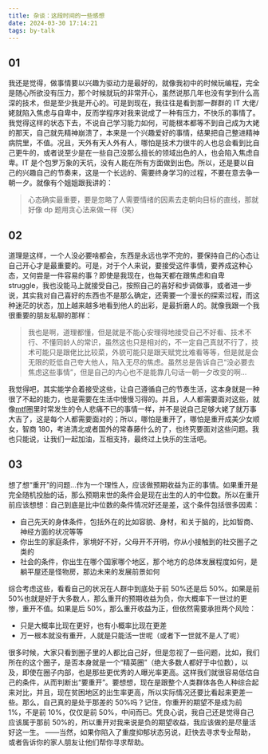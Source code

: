 ```yaml
---
title: 杂谈：这段时间的一些感想
date: 2024-03-30 17:14:21
tags: by-talk
---
```


## 01

我还是觉得，做事情要以兴趣为驱动力是最好的，就像我初中的时候玩编程，完全是随心所欲没有压力，那个时候就玩的非常开心，虽然说那几年也没有学到什么高深的技术，但是至少我是开心的。可是到现在，我往往是看到那一群群的 IT 大佬/姥就陷入焦虑与自卑中，反而学程序对我来说成了一种有压力，不快乐的事情了。我觉得这样的状态下去，不说自己学习能力如何，可能根本都等不到自己成为大姥的那天，自己就先精神崩溃了，本来是一个兴趣爱好的事情，结果把自己整进精神病院里，不值。况且，天外有天人外有人，哪怕是技术力很牛的人也总会看到比自己更牛的，或者说至少是在一些自己没那么擅长的领域出色的人，也会陷入焦虑自卑。IT 是个包罗万象的天坑，没有人能在所有方面做到出色。所以，还是要以自己的兴趣自己的节奏来，这是一个长远的、需要终身学习的过程，不要在意去争一朝一夕。就像有个姐姐跟我讲的：

> 心态确实最重要，要是忽略了人需要情绪的因素去走朝向目标的直线，那就好像 dp 题用贪心法来做一样（笑）

## 02

道理是这样，一个人没必要啥都会，东西是永远也学不完的，要保持自己的心态让自己开心才是最重要的。可是，对于个人来说，要接受这件事情，要养成这种心态，又何尝是一件容易的事？即使是我现在，也每天都在跟焦虑和自卑 struggle，我也没能马上就接受自己，按照自己的喜好和步调做事，或者进一步说，其实我对自己喜好的东西也不是那么确定，还需要一个漫长的探索过程，而这种迷茫的状态，加上越来越多地看到他人的出彩，是最折磨人的。就像我跟一个我很重要的朋友私聊的那样：

> 我也是啊，道理都懂，但是就是不能心安理得地接受自己不好看、技术不行、不懂同龄人的常识，虽然这也只是相对的，不一定自己真就不行了，技术可能只是跟佬比比较菜，外貌可能只是跟天赋党比难看等等，但是就是会无限的贬低自己夸大他人，陷入无尽的焦虑。虽然总是告诉自己“没必要去焦虑这些事情”，但是自己的内心也不是能靠几句话一朝一夕改变的啊...

我觉得吧，其实能学会着接受这些，让自己遵循自己的节奏生活，这本身就是一种很了不起的能力，也是需要在生活中慢慢习得的。并且，人人都需要面对这些，就像[mtf](https://mtf.wiki/zh-cn/docs/)圈里时常发生的令人悲痛不已的事情一样，并不是说自己足够大姥了就万事大吉了，这是每个人都需要面对的；所以，哪怕是重开了，哪怕是重开成美少女顺女，智商 180，考进清北或者国外的常春藤什么的了，也终究要面对这些问题。我也只能说，让我们一起加油，互相支持，最终过上快乐的生活吧。

## 03

想了想“重开”的问题...作为一个理性人，应该做预期收益为正的事情。如果重开是完全随机投胎的话，那么预期来世的条件会是现在出生的人的中位数。所以在重开前应该想想：自己到底是比中位数的条件情况好还是差，这个条件包括很多因素：

- 自己先天的身体条件，包括外在的比如容貌、身材，和关于脑的，比如智商、神经方面的状况等等
- 你出生的家庭条件，家境好不好，父母开不开明，你从小接触到的社交圈子之类的
- 社会的条件，你出生在哪个国家哪个地区，那个地方的总体发展程度如何，是躺平屋还是怪物房，那边未来的发展前景如何

综合考虑这些，看看自己的状况在人群中到底处于前 50%还是后 50%。如果是前 50%也就是好于大多数人，那么重开的预期收益为负，你大概率下一世过的更惨，重开不值。如果是后 50%，那么重开收益为正，但依然需要承担两个风险：

- 只是大概率比现在更好，也有小概率比现在更差
- 万一根本就没有重开，人就是只能活一世呢（或者下一世就不是人了呢）

很多时候，大家只看到圈子里的人都比自己好，但是忽视了一些问题，比如，我们所在的这个圈子，是否本身就是一个“精英圈”（绝大多数人都好于中位数），以及，即使在圈子内部，也是那些更优秀的人曝光率更高。这样我们就很容易低估自己的条件，从而判断出“要重开”。要想想，现在是跟整个人类群体各色人种综合起来对比，并且，现在贫困地区的出生率更高，所以实际情况还要比看起来更差一些。那么，自己真的是处于那差的 50%吗？记住，你重开的期望不是成为前 1%，不是前 10%，仅仅是前 50%，中间而已。凭良心说，我自己还是觉得自己应该属于那前 50%的，所以重开对我来说是负的期望收益，我应该做的是尽量活好这一生。
——当然，如果你陷入了重度抑郁状态另说，赶快去寻求专业帮助，或者告诉你的家人朋友让他们帮你寻求帮助。
